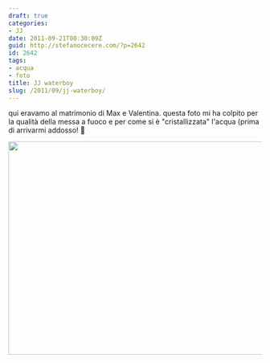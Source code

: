 ```yaml
---
draft: true
categories:
- JJ
date: 2011-09-21T00:30:09Z
guid: http://stefanocecere.com/?p=2642
id: 2642
tags:
- acqua
- foto
title: JJ waterboy
slug: /2011/09/jj-waterboy/
---
```


qui eravamo al matrimonio di Max e Valentina. questa foto mi ha colpito per la qualità della messa a fuoco e per come si è "cristallizzata" l'acqua (prima di arrivarmi addosso! 🙂

[<img src="http://stefanocecere.com/wp-content/uploads/sites/3/2011/09/JJ-watered.jpg" alt="" title="JJ-watered" width="640" height="425" class="alignnone size-full wp-image-2643" srcset="http://stefanocecere.com/wp-content/uploads/sites/3/2011/09/JJ-watered.jpg 640w, http://stefanocecere.com/wp-content/uploads/sites/3/2011/09/JJ-watered-300x199.jpg 300w" sizes="(max-width: 640px) 100vw, 640px" />](http://stefanocecere.com/wp-content/uploads/sites/3/2011/09/JJ-watered.jpg)
